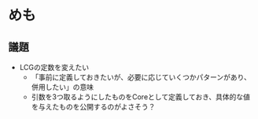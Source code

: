 # めも

## 議題
- LCGの定数を変えたい
  - 「事前に定義しておきたいが、必要に応じていくつかパターンがあり、併用したい」の意味
  - 引数を3つ取るようにしたものをCoreとして定義しておき、具体的な値を与えたものを公開するのがよさそう？
